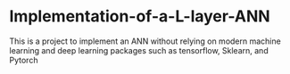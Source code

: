 # Implementation-of-a-L-layer-ANN
This is a project to implement an ANN without relying on modern machine learning and deep learning packages such as tensorflow, Sklearn, and Pytorch
